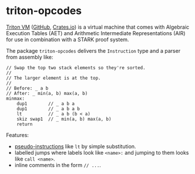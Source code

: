 # triton-opcodes

[Triton VM](https://triton-vm.org) ([GitHub](https://github.com/TritonVM/triton-vm), [Crates.io](https://crates.io/crates/triton-vm)) is a virtual machine that comes with Algebraic Execution Tables (AET) and Arithmetic Intermediate Representations (AIR) for use in combination with a STARK proof system.

The package `triton-opcodes` delivers the `Instruction` type and a parser from assembly like:

```
// Swap the top two stack elements so they're sorted.
//
// The larger element is at the top.
//
// Before: _ a b
// After: _ min(a, b) max(a, b)
minmax:
    dup1        // _ a b a
    dup1        // _ a b a b
    lt          // _ a b (b < a)
    skiz swap1  // _ min(a, b) max(a, b)
    return
```

Features:

- [pseudo-instructions](https://triton-vm.org/spec/pseudo-instructions.html) like `lt` by simple substitution.
- labelled jumps where labels look like `<name>:` and jumping to them looks like `call <name>`.
- inline comments in the form `// ...`.
